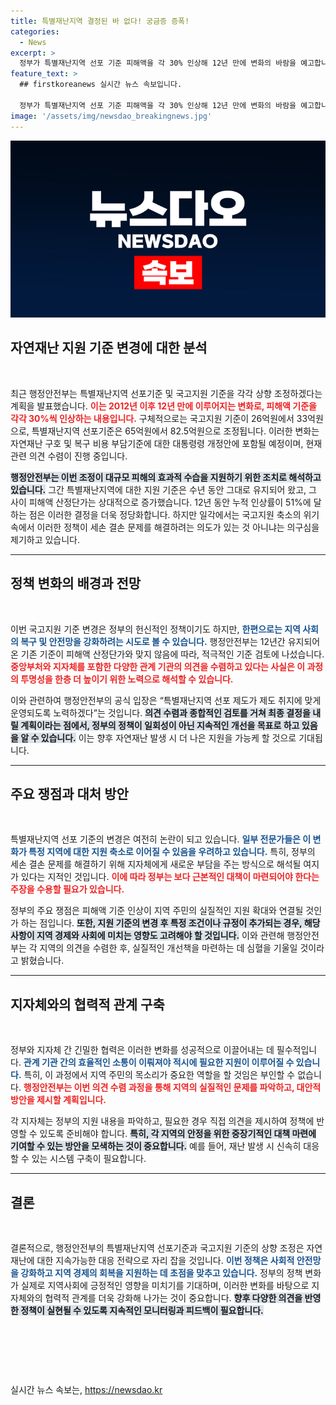 ```yaml
---
title: 특별재난지역 결정된 바 없다! 궁금증 증폭!
categories:
  - News
excerpt: >
  정부가 특별재난지역 선포 기준 피해액을 각 30% 인상해 12년 만에 변화의 바람을 예고합니다. 과연 이 결정은 지방자치단체 지원 축소의 신호탄일까요? 클릭해 자세한 내용을 확인하세요!
feature_text: >
  ## firstkoreanews 실시간 뉴스 속보입니다.

  정부가 특별재난지역 선포 기준 피해액을 각 30% 인상해 12년 만에 변화의 바람을 예고합니다. 과연 이 결정은 지방자치단체 지원 축소의 신호탄일까요? 클릭해 자세한 내용을 확인하세요!
image: '/assets/img/newsdao_breakingnews.jpg'
---
```


<p><img src="/assets/img/newsdao_breakingnews.jpg" alt="firstkoreanews 속보" /></p>

<h2 data-ke-size="size26">자연재난 지원 기준 변경에 대한 분석</h2>

<p data-ke-size="size16">&nbsp;</p>

<p>최근 행정안전부는 특별재난지역 선포기준 및 국고지원 기준을 각각 상향 조정하겠다는 계획을 발표했습니다. <b><span style="color: #ee2323;">이는 2012년 이후 12년 만에 이루어지는 변화로, 피해액 기준을 각각 30%씩 인상하는 내용입니다.</span></b> 구체적으로는 국고지원 기준이 26억원에서 33억원으로, 특별재난지역 선포기준은 65억원에서 82.5억원으로 조정됩니다. 이러한 변화는 자연재난 구호 및 복구 비용 부담기준에 대한 대통령령 개정안에 포함될 예정이며, 현재 관련 의견 수렴이 진행 중입니다. </p>

<p><b><span style="background-color: #21538527;">행정안전부는 이번 조정이 대규모 피해의 효과적 수습을 지원하기 위한 조치로 해석하고 있습니다.</span></b> 그간 특별재난지역에 대한 지원 기준은 수년 동안 그대로 유지되어 왔고, 그 사이 피해액 산정단가는 상대적으로 증가했습니다. 12년 동안 누적 인상률이 51%에 달하는 점은 이러한 결정을 더욱 정당화합니다. 하지만 일각에서는 국고지원 축소의 위기 속에서 이러한 정책이 세손 결손 문제를 해결하려는 의도가 있는 것 아니냐는 의구심을 제기하고 있습니다.</p>

<hr />

<h2 data-ke-size="size26">정책 변화의 배경과 전망</h2>

<p data-ke-size="size16">&nbsp;</p>

<p>이번 국고지원 기준 변경은 정부의 헌신적인 정책이기도 하지만, <b><span style="color: #1a5490;">한편으로는 지역 사회의 복구 및 안전망을 강화하려는 시도로 볼 수 있습니다.</span></b> 행정안전부는 12년간 유지되어 온 기존 기준이 피해액 산정단가와 맞지 않음에 따라, 적극적인 기준 검토에 나섰습니다. <b><span style="color: #ee2323;">중앙부처와 지자체를 포함한 다양한 관계 기관의 의견을 수렴하고 있다는 사실은 이 과정의 투명성을 한층 더 높이기 위한 노력으로 해석할 수 있습니다.</span></b></p>

<p>이와 관련하여 행정안전부의 공식 입장은 “특별재난지역 선포 제도가 제도 취지에 맞게 운영되도록 노력하겠다”는 것입니다. <b><span style="background-color: #21538527;">의견 수렴과 종합적인 검토를 거쳐 최종 결정을 내릴 계획이라는 점에서, 정부의 정책이 일회성이 아닌 지속적인 개선을 목표로 하고 있음을 알 수 있습니다.</span></b> 이는 향후 자연재난 발생 시 더 나은 지원을 가능케 할 것으로 기대됩니다.</p>

<hr />

<h2 data-ke-size="size26">주요 쟁점과 대처 방안</h2>

<p data-ke-size="size16">&nbsp;</p>

<p>특별재난지역 선포 기준의 변경은 여전히 논란이 되고 있습니다. <b><span style="color: #1a5490;">일부 전문가들은 이 변화가 특정 지역에 대한 지원 축소로 이어질 수 있음을 우려하고 있습니다.</span></b> 특히, 정부의 세손 결손 문제를 해결하기 위해 지자체에게 새로운 부담을 주는 방식으로 해석될 여지가 있다는 지적인 것입니다. <b><span style="color: #ee2323;">이에 따라 정부는 보다 근본적인 대책이 마련되어야 한다는 주장을 수용할 필요가 있습니다.</span></b></p>

<p>정부의 주요 쟁점은 피해액 기준 인상이 지역 주민의 실질적인 지원 확대와 연결될 것인가 하는 점입니다. <b><span style="background-color: #21538527;">또한, 지원 기준의 변경 후 특정 조건이나 규정이 추가되는 경우, 해당 사항이 지역 경제와 사회에 미치는 영향도 고려해야 할 것입니다.</span></b> 이와 관련해 행정안전부는 각 지역의 의견을 수렴한 후, 실질적인 개선책을 마련하는 데 심혈을 기울일 것이라고 밝혔습니다.</p>

<hr />

<h2 data-ke-size="size26">지자체와의 협력적 관계 구축</h2>

<p data-ke-size="size16">&nbsp;</p>

<p>정부와 지자체 간 긴밀한 협력은 이러한 변화를 성공적으로 이끌어내는 데 필수적입니다. <b><span style="color: #1a5490;">관계 기관 간의 효율적인 소통이 이뤄져야 적시에 필요한 지원이 이루어질 수 있습니다.</span></b> 특히, 이 과정에서 지역 주민의 목소리가 중요한 역할을 할 것임은 부인할 수 없습니다. <b><span style="color: #ee2323;">행정안전부는 이번 의견 수렴 과정을 통해 지역의 실질적인 문제를 파악하고, 대안적 방안을 제시할 계획입니다.</span></b></p>

<p>각 지자체는 정부의 지원 내용을 파악하고, 필요한 경우 직접 의견을 제시하여 정책에 반영할 수 있도록 준비해야 합니다. <b><span style="background-color: #21538527;">특히, 각 지역의 안정을 위한 중장기적인 대책 마련에 기여할 수 있는 방안을 모색하는 것이 중요합니다.</span></b> 예를 들어, 재난 발생 시 신속히 대응할 수 있는 시스템 구축이 필요합니다.</p>

<hr />

<h2 data-ke-size="size26">결론</h2>

<p data-ke-size="size16">&nbsp;</p>

<p>결론적으로, 행정안전부의 특별재난지역 선포기준과 국고지원 기준의 상향 조정은 자연재난에 대한 지속가능한 대응 전략으로 자리 잡을 것입니다. <b><span style="color: #1a5490;">이번 정책은 사회적 안전망을 강화하고 지역 경제의 회복을 지원하는 데 초점을 맞추고 있습니다.</span></b> 정부의 정책 변화가 실제로 지역사회에 긍정적인 영향을 미치기를 기대하며, 이러한 변화를 바탕으로 지자체와의 협력적 관계를 더욱 강화해 나가는 것이 중요합니다. <b><span style="background-color: #21538527;">향후 다양한 의견을 반영한 정책이 실현될 수 있도록 지속적인 모니터링과 피드백이 필요합니다.</span></b></p>

<p data-ke-size="size16">&nbsp;</p>

<p data-ke-size="size16">&nbsp;</p>

<p data-ke-size="size16">&nbsp;</p>
실시간 뉴스 속보는, <a href="https://newsdao.kr" rel="dofollow">https://newsdao.kr</a>


